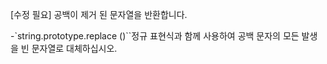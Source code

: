 [수정 필요]
공백이 제거 된 문자열을 반환합니다.

-`string.prototype.replace ()``정규 표현식과 함께 사용하여 공백 문자의 모든 발생을 빈 문자열로 대체하십시오.